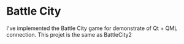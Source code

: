 # Battle City

I've implemented the Battle City game for demonstrate of Qt + QML connection.
This projet is the same as BattleCity2
